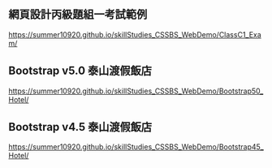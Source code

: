 ## 網頁設計丙級題組一考試範例
https://summer10920.github.io/skillStudies_CSSBS_WebDemo/ClassC1_Exam/
## Bootstrap v5.0 泰山渡假飯店
https://summer10920.github.io/skillStudies_CSSBS_WebDemo/Bootstrap50_Hotel/
## Bootstrap v4.5 泰山渡假飯店
https://summer10920.github.io/skillStudies_CSSBS_WebDemo/Bootstrap45_Hotel/